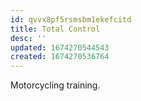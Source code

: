 ```yaml
---
id: qvvx8pf5rsmsbm1ekefcitd
title: Total Control
desc: ''
updated: 1674270544543
created: 1674270536764
---
```


Motorcycling training. 